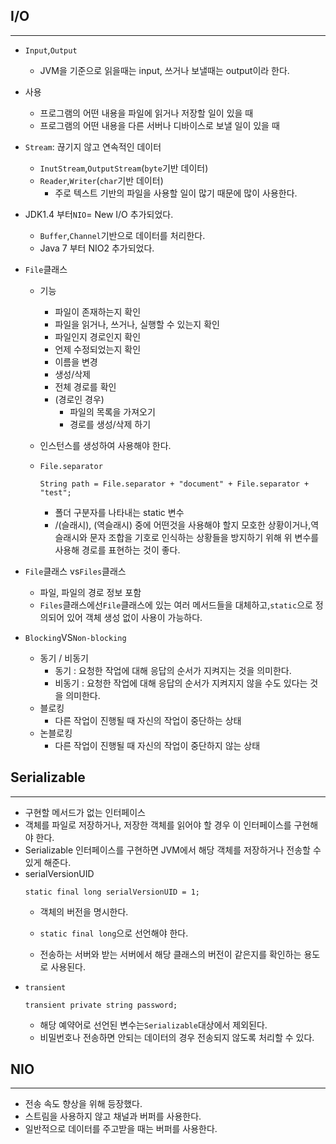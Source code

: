 ## I/O

* * *

- `Input`,`Output`
    - JVM을 기준으로 읽을때는 input, 쓰거나 보낼때는 output이라 한다.
- 사용
    - 프로그램의 어떤 내용을 파일에 읽거나 저장할 일이 있을 때
    - 프로그램의 어떤 내용을 다른 서버나 디바이스로 보낼 일이 있을 때
- `Stream`: 끊기지 않고 연속적인 데이터
    - `InutStream`,`OutputStream`(`byte`기반 데이터)
    - `Reader`,`Writer`(`char`기반 데이터)
        - 주로 텍스트 기반의 파일을 사용할 일이 많기 때문에 많이 사용한다.

- JDK1.4 부터`NIO`= New I/O 추가되었다.
    - `Buffer`,`Channel`기반으로 데이터를 처리한다.
    - Java 7 부터 NIO2 추가되었다.

- `File`클래스
    - 기능
        - 파일이 존재하는지 확인
        - 파일을 읽거나, 쓰거나, 실행할 수 있는지 확인
        - 파일인지 경로인지 확인
        - 언제 수정되었는지 확인
        - 이름을 변경
        - 생성/삭제
        - 전체 경로를 확인
        - (경로인 경우)
            - 파일의 목록을 가져오기
            - 경로를 생성/삭제 하기

    - 인스턴스를 생성하여 사용해야 한다.
    - `File.separator   `
        ```
        String path = File.separator + "document" + File.separator + "test";
        ```
        - 폴더 구분자를 나타내는 static 변수
        - /(슬래시), \(역슬래시) 중에 어떤것을 사용해야 할지 모호한 상황이거나,역슬래시와 문자 조합을 기호로 인식하는 상황들을 방지하기 위해 위 변수를 사용해 경로를 표현하는 것이 좋다.



- `File`클래스 vs`Files`클래스
    - 파일, 파일의 경로 정보 포함
    - `Files`클래스에선`File`클래스에 있는 여러 메서드들을 대체하고,`static`으로 정의되어 있어 객체 생성 없이 사용이 가능하다.

- `Blocking`VS`Non-blocking`
    - 동기 / 비동기
        - 동기 : 요청한 작업에 대해 응답의 순서가 지켜지는 것을 의미한다.
        - 비동기 : 요청한 작업에 대해 응답의 순서가 지켜지지 않을 수도 있다는 것을 의미한다.
    - 블로킹
        - 다른 작업이 진행될 때 자신의 작업이 중단하는 상태
    - 논블로킹
        - 다른 작업이 진행될 때 자신의 작업이 중단하지 않는 상태

    
## Serializable

* * *

- 구현할 메서드가 없는 인터페이스
- 객체를 파일로 저장하거나, 저장한 객체를 읽어야 할 경우 이 인터페이스를 구현해야 한다.
- Serializable 인터페이스를 구현하면 JVM에서 해당 객체를 저장하거나 전송할 수 있게 해준다.
- serialVersionUID
    ```
    static final long serialVersionUID = 1;
    ```
    - 객체의 버전을 명시한다.

    - `static final long`으로 선언해야 한다.
    - 전송하는 서버와 받는 서버에서 해당 클래스의 버전이 같은지를 확인하는 용도로 사용된다.
- `transient`
    ```
    transient private string password;
    ```
    - 해당 예약어로 선언된 변수는`Serializable`대상에서 제외된다.
    - 비밀번호나 전송하면 안되는 데이터의 경우 전송되지 않도록 처리할 수 있다.


## NIO

* * *

- 전송 속도 향상을 위해 등장했다.
- 스트림을 사용하지 않고 채널과 버퍼를 사용한다.
- 일반적으로 데이터를 주고받을 때는 버퍼를 사용한다.